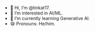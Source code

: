 - 👋 Hi, I’m @tinkat17.
- 👀 I’m interested in AI/ML.
- 🌱 I’m currently learning Generative AI.
- 😄 Pronouns: He/him.

<!---
tinkat17/tinkat17 is a ✨ special ✨ repository because its `README.md` (this file) appears on your GitHub profile.
You can click the Preview link to take a look at your changes.
--->
